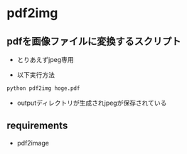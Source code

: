 # pdf2img

## pdfを画像ファイルに変換するスクリプト
* とりあえずjpeg専用

* 以下実行方法
```bash
python pdf2img hoge.pdf
```
* outputディレクトリが生成されjpegが保存されている

## requirements
* pdf2image
